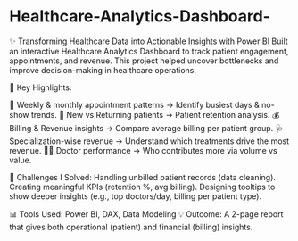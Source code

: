 # Healthcare-Analytics-Dashboard-
✨ Transforming Healthcare Data into Actionable Insights with Power BI
Built an interactive Healthcare Analytics Dashboard to track patient engagement, appointments, and revenue.
This project helped uncover bottlenecks and improve decision-making in healthcare operations.

🔹 Key Highlights:

📅 Weekly & monthly appointment patterns → Identify busiest days & no-show trends.
👥 New vs Returning patients → Patient retention analysis.
💰 Billing & Revenue insights → Compare average billing per patient group.
🩺 Specialization-wise revenue → Understand which treatments drive the most revenue.
👨‍⚕️ Doctor performance → Who contributes more via volume vs value.

🔹 Challenges I Solved:
Handling unbilled patient records (data cleaning).
Creating meaningful KPIs (retention %, avg billing).
Designing tooltips to show deeper insights (e.g., top doctors/day, billing per patient type).

📊 Tools Used: Power BI, DAX, Data Modeling
💡 Outcome: A 2-page report that gives both operational (patient) and financial (billing) insights.
